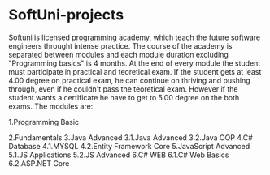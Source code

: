 # SoftUni-projects
Softuni is licensed programming academy, which teach the future software engineers throught intense practice. The course of the academy is separated between modules and each module duration excluding "Programming basics" is 4 months. At the end of every module the student must participate in practical and teoretical exam. If the student gets at least 4.00 degree on practical exam, he can continue on thriving and pushing through, even if he couldn't pass the teoretical exam. However if the student wants a  certificate he have to get to 5.00 degree on the both exams. The modules are:

1.Programming Basic

2.Fundamentals
3.Java Advanced
3.1.Java Advanced
3.2.Java OOP
4.C# Database
4.1.MYSQL
4.2.Entity Framework Core
5.JavaScript Advanced
5.1.JS Applications
5.2.JS Advanced
6.C# WEB
6.1.C# Web Basics
6.2.ASP.NET Core
